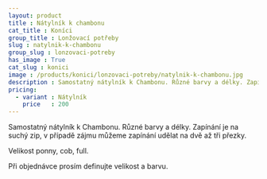 ```yaml
---
layout: product
title : Nátylník k chambonu
cat_title : Koníci
group_title : Lonžovací potřeby
slug : natylnik-k-chambonu
group_slug : lonzovaci-potreby
has_image : True
cat_slug : konici
image : /products/konici/lonzovaci-potreby/natylnik-k-chambonu.jpg
description : Samostatný nátylník k Chambonu. Různé barvy a délky. Zapínání je na suchý zip, v případě zájmu můžeme zapínání udělat na dvě až tři přezky.
pricing:
  - variant : Nátylník
    price   : 200
---
```


Samostatný nátylník k Chambonu. Různé barvy a délky. Zapínání je na suchý zip, v případě zájmu můžeme zapínání udělat na dvě až tři přezky.

Velikost ponny, cob, full.

Při objednávce prosím definujte velikost a barvu.

